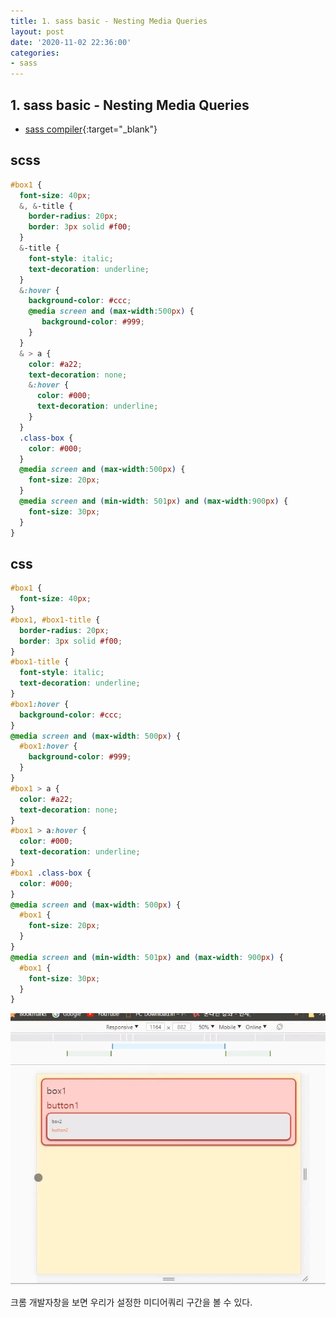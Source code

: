 ```yaml
---
title: 1. sass basic - Nesting Media Queries
layout: post
date: '2020-11-02 22:36:00'
categories:
- sass
---
```


## 1. sass basic - Nesting Media Queries

* [sass compiler](https://www.sassmeister.com/){:target="_blank"}

## scss

```scss
#box1 {
  font-size: 40px;
  &, &-title {
    border-radius: 20px;
    border: 3px solid #f00;
  }
  &-title {
    font-style: italic; 
    text-decoration: underline; 
  }
  &:hover {
    background-color: #ccc;
    @media screen and (max-width:500px) {
       background-color: #999;
    }
  }
  & > a {
    color: #a22;
    text-decoration: none;
    &:hover {
      color: #000;
      text-decoration: underline;
    }
  }
  .class-box {
    color: #000;  
  }
  @media screen and (max-width:500px) {
    font-size: 20px; 
  }
  @media screen and (min-width: 501px) and (max-width:900px) {
    font-size: 30px; 
  }
}
```

## css

```css
#box1 {
  font-size: 40px;
}
#box1, #box1-title {
  border-radius: 20px;
  border: 3px solid #f00;
}
#box1-title {
  font-style: italic;
  text-decoration: underline;
}
#box1:hover {
  background-color: #ccc;
}
@media screen and (max-width: 500px) {
  #box1:hover {
    background-color: #999;
  }
}
#box1 > a {
  color: #a22;
  text-decoration: none;
}
#box1 > a:hover {
  color: #000;
  text-decoration: underline;
}
#box1 .class-box {
  color: #000;
}
@media screen and (max-width: 500px) {
  #box1 {
    font-size: 20px;
  }
}
@media screen and (min-width: 501px) and (max-width: 900px) {
  #box1 {
    font-size: 30px;
  }
}
```

![](/static/img/sass/image01.jpg)

크롬 개발자창을 보면 우리가 설정한 미디어쿼리 구간을 볼 수 있다.  
